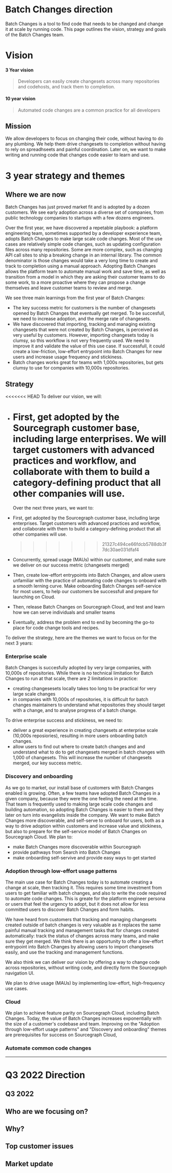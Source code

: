 # Batch Changes direction

Batch Changes is a tool to find code that needs to be changed and change it at scale by running code. This page outlines the vision, strategy and goals of the Batch Changes team.

# Vision

#### 3 Year vision

> Developers can easily create changesets across many repositories and codehosts, and track them to completion.

#### 10 year vision

> Automated code changes are a common practice for all developers

## Mission

We allow developers to focus on changing their code, without having to do any plumbing. We help them drive changesets to completion without having to rely on spreadhseets and painful coordination. Later on, we want to make writing and running code that changes code easier to learn and use.

# 3 year strategy and themes

## Where we are now

Batch Changes has just proved market fit and is adopted by a dozen customers. We see early adoption across a diverse set of companies, from public technology companies to startups with a few dozens engineers.

Over the first year, we have discovered a repetable playbook: a platform engineering team, sometimes supported by a developer experience team, adopts Batch Changes to make large scale code changes. Most of the use cases are relatively simple code changes, such as updating configuration files across many repositories. Some are more complex, such as changing API call sites to ship a breaking change in an internal library. The common denominator is those changes would take a very long time to create and track to completion using a manual approach. Adopting Batch Changes allows the platform team to automate manual work and save time, as well as transition from a model in which they are asking their customer teams to do some work, to a more proactive where they can propose a change themselves and leave customer teams to review and merge.

We see three main learnings from the first year of Batch Changes:

- The key success metric for customers is the number of changesets opened by Batch Changes that eventually get merged. To be succesfull, we need to increase adoption, and the merge rate of changesets.
- We have discovered that importing, tracking and managing existing changesets that were not created by Batch Changes, is perceived as very useful by customers. However, importing changesets today is clumsy, so this workflow is not very frequently used. We need to improve it and validate the value of this use case. If successfull, it could create a low-friction, low-effort entrypoint into Batch Changes for new users and increase usage frequency and stickiness.
- Batch changes works great for teams with 1,000s repositories, but gets clumsy to use for companies with 10,000s repositories.

## Strategy

<<<<<<< HEAD
To deliver our vision, we will:

- # First, get adopted by the Sourcegraph customer base, including large enterprises. We will target customers with advanced practices and workflow, and collaborate with them to build a category-defining product that all other companies will use.

  Over the next three years, we want to:

- First, get adopted by the Sourcegraph customer base, including large enterprises. Target customers with advanced practices and workflow, and collaborate with them to build a category-defining product that all other companies will use.
  > > > > > > > 21327c494ce66fdcb5788db3f7dc30ae031dfaf4
- Concurrently, spread usage (MAUs) within our customer, and make sure we deliver on our success metric (changesets merged)
- Then, create low-effort entrypoints into Batch Changes, and allow users unfamiliar with the practice of automating code changes to onboard with a smooth lerning curve. Make onboarding Batch Changes self-service for most users, to help our customers be successfull and prepare for launching on Cloud.
- Then, release Batch Changes on Sourcegraph Cloud, and test and learn how we can serve individuals and smaller teams
- Eventually, address the problem end to end by becoming the go-to place for code change tools and recipes.

To deliver the strategy, here are the themes we want to focus on for the next 3 years:

### Enterprise scale

Batch Changes is succesfully adopted by very large companies, with 10,000s of repositories. While there is no technical limitation for Batch Changes to run at that scale, there are 2 limitations in practice:

- creating changesesets locally takes too long to be practical for very large scale changes
- in companies with 10,000s of repositories, it is difficult for batch changes maintainers to understand what repositories they should target with a change, and to analyse progress of a batch change.

To drive enterprise success and stickiness, we need to:

- deliver a great experience in creating changesets at enterprise scale (10,000s reposiories), resulting in more users onboarding batch changes.
- allow users to find out where to create batch changes and and understand what to do to get changesets merged in batch changes with 1,000 of changesets. This will increase the number of changesets merged, our key success metric.

### Discovery and onboarding

As we go to market, our install base of customers with Batch Changes enabled is growing. Often, a few teams have adopted Batch Changes in a given company, because they were the one feeling the need at the time. That team is frequently used to making large scale code changes and building automation, so adopting Batch Changes is easier to them and they later on turn into evangelists inside the company. We want to make Batch Changes more discoverable, and self-serve to onboard for users, both as a way to drive adoption within customers and increase value and stickiness, but also to prepare for the self-service model of Batch Changes on Sourcegraph Cloud. We plan to:

- make Batch Changes more discoverable within Sourcegraph
- provide pathways from Search into Batch Changes
- make onboarding self-servive and provide easy ways to get started

### Adoption through low-effort usage patterns

The main use case for Batch Changes today is to automate creating a change at scale, then tracking it. This requires some time investment from users to get familiar with batch changes, and also to write the code required to automate code changes. This is greate for the platform engineer persona or users that feel the urgency to adopt, but it does not allow for less committed users to discover Batch Changes and form habits.

We have heard from customers that tracking and managing changesets created outside of batch changes is very valuable as it replaces the same painful manual tracking and management tasks that for changes created automatically: track the status of changes across many teams, and make sure they get merged. We think there is an opportunity to offer a low-effort entrypoint into Batch Changes by allowing users to import changesets easily, and use the tracking and management functions.

We also think we can deliver our vision by offering a way to change code across repositories, without writing code, and directly form the Sourcegraph navigation UI.

We plan to drive usage (MAUs) by implementing low-effort, high-frequency use cases.

### Cloud

We plan to achieve feature parity on Sourcegraph Cloud, including Batch Changes. Today, the value of Batch Changes increases exponentially with the size of a customer's codebase and team. Improving on the "Adoption through low-effort usage patterns" and "Discovery and onboarding" themes are prerequisites for success on Sourcegraph Cloud,

### Automate common code changes

---

<!-- separate page -->

# Q3 2022 Direction

## Q3 2022

## Who are we focusing on?

## Why?

## Top customer issues

## Market update
